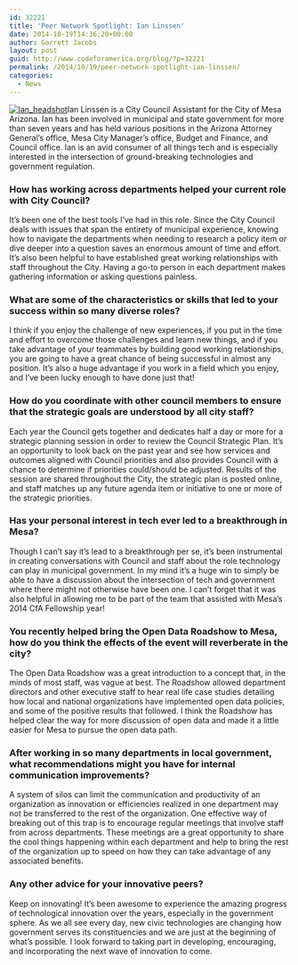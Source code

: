 ```yaml
---
id: 32221
title: 'Peer Network Spotlight: Ian Linssen'
date: 2014-10-19T14:36:20+00:00
author: Garrett Jacobs
layout: post
guid: http://www.codeforamerica.org/blog/?p=32221
permalink: /2014/10/19/peer-network-spotlight-ian-linssen/
categories:
  - News
---
```

[<img class="alignleft wp-image-32222 " src="http://www.codeforamerica.org/blog/wp-content/uploads/2014/10/Ian_headshot.jpg" alt="Ian_headshot" />](http://www.codeforamerica.org/blog/wp-content/uploads/2014/10/Ian_headshot.jpg)Ian Linssen is a City Council Assistant for the City of Mesa Arizona. Ian has been involved in municipal and state government for more than seven years and has held various positions in the Arizona Attorney General’s office, Mesa City Manager’s office, Budget and Finance, and Council office. Ian is an avid consumer of all things tech and is especially interested in the intersection of ground-breaking technologies and government regulation.

### How has working across departments helped your current role with City Council?

It&#8217;s been one of the best tools I&#8217;ve had in this role. Since the City Council deals with issues that span the entirety of municipal experience, knowing how to navigate the departments when needing to research a policy item or dive deeper into a question saves an enormous amount of time and effort. It&#8217;s also been helpful to have established great working relationships with staff throughout the City. Having a go-to person in each department makes gathering information or asking questions painless.

### What are some of the characteristics or skills that led to your success within so many diverse roles?

I think if you enjoy the challenge of new experiences, if you put in the time and effort to overcome those challenges and learn new things, and if you take advantage of your teammates by building good working relationships, you are going to have a great chance of being successful in almost any position. It&#8217;s also a huge advantage if you work in a field which you enjoy, and I’ve been lucky enough to have done just that!

### How do you coordinate with other council members to ensure that the strategic goals are understood by all city staff?

Each year the Council gets together and dedicates half a day or more for a strategic planning session in order to review the Council Strategic Plan. It&#8217;s an opportunity to look back on the past year and see how services and outcomes aligned with Council priorities and also provides Council with a chance to determine if priorities could/should be adjusted. Results of the session are shared throughout the City, the strategic plan is posted online, and staff matches up any future agenda item or initiative to one or more of the strategic priorities.

### Has your personal interest in tech ever led to a breakthrough in Mesa?

Though I can&#8217;t say it&#8217;s lead to a breakthrough per se, it&#8217;s been instrumental in creating conversations with Council and staff about the role technology can play in municipal government. In my mind it’s a huge win to simply be able to have a discussion about the intersection of tech and government where there might not otherwise have been one. I can&#8217;t forget that it was also helpful in allowing me to be part of the team that assisted with Mesa’s 2014 CfA Fellowship year!

### You recently helped bring the Open Data Roadshow to Mesa, how do you think the effects of the event will reverberate in the city?

The Open Data Roadshow was a great introduction to a concept that, in the minds of most staff, was vague at best. The Roadshow allowed department directors and other executive staff to hear real life case studies detailing how local and national organizations have implemented open data policies, and some of the positive results that followed. I think the Roadshow has helped clear the way for more discussion of open data and made it a little easier for Mesa to pursue the open data path.

### After working in so many departments in local government, what recommendations might you have for internal communication improvements?

A system of silos can limit the communication and productivity of an organization as innovation or efficiencies realized in one department may not be transferred to the rest of the organization. One effective way of breaking out of this trap is to encourage regular meetings that involve staff from across departments. These meetings are a great opportunity to share the cool things happening within each department and help to bring the rest of the organization up to speed on how they can take advantage of any associated benefits.

### Any other advice for your innovative peers?

Keep on innovating! It&#8217;s been awesome to experience the amazing progress of technological innovation over the years, especially in the government sphere. As we all see every day, new civic technologies are changing how government serves its constituencies and we are just at the beginning of what’s possible. I look forward to taking part in developing, encouraging, and incorporating the next wave of innovation to come.